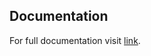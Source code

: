 ## Documentation

For full documentation visit [link](https://phillipefs.github.io/template-python-project).